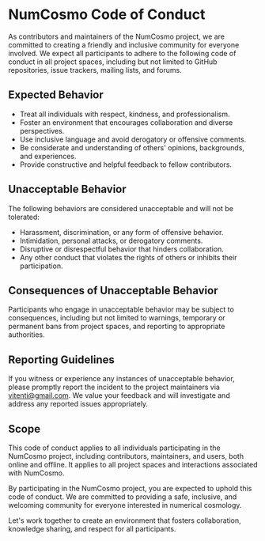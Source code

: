 # NumCosmo Code of Conduct

As contributors and maintainers of the NumCosmo project, we are committed to creating a friendly and inclusive community for everyone involved. 
We expect all participants to adhere to the following code of conduct in all project spaces, including but not limited to GitHub repositories, issue trackers, mailing lists, and forums.

## Expected Behavior

- Treat all individuals with respect, kindness, and professionalism.
- Foster an environment that encourages collaboration and diverse perspectives.
- Use inclusive language and avoid derogatory or offensive comments.
- Be considerate and understanding of others' opinions, backgrounds, and experiences.
- Provide constructive and helpful feedback to fellow contributors.

## Unacceptable Behavior

The following behaviors are considered unacceptable and will not be tolerated:

- Harassment, discrimination, or any form of offensive behavior.
- Intimidation, personal attacks, or derogatory comments.
- Disruptive or disrespectful behavior that hinders collaboration.
- Any other conduct that violates the rights of others or inhibits their participation.

## Consequences of Unacceptable Behavior

Participants who engage in unacceptable behavior may be subject to consequences, including but not limited to warnings, 
temporary or permanent bans from project spaces, and reporting to appropriate authorities.

## Reporting Guidelines

If you witness or experience any instances of unacceptable behavior, please promptly report the incident to the project maintainers via vitenti@gmail.com. 
We value your feedback and will investigate and address any reported issues appropriately.

## Scope

This code of conduct applies to all individuals participating in the NumCosmo project, including contributors, maintainers, and users, both online and offline. 
It applies to all project spaces and interactions associated with NumCosmo.

By participating in the NumCosmo project, you are expected to uphold this code of conduct. 
We are committed to providing a safe, inclusive, and welcoming community for everyone interested in numerical cosmology.

Let's work together to create an environment that fosters collaboration, knowledge sharing, and respect for all participants.
